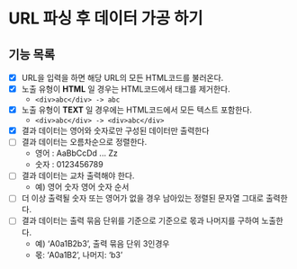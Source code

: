 # URL 파싱 후 데이터 가공 하기

## 기능 목록
- [x] URL을 입력을 하면 해당 URL의 모든 HTML코드를 불러온다.
- [x] 노출 유형이 **HTML** 일 경우는 HTML코드에서 태그를 제거한다.
  * ```<div>abc</div> -> abc```
- [x] 노출 유형이 **TEXT** 일 경우에는 HTML코드에서 모든 텍스트 포함한다.
  * ```<div>abc</div> -> <div>abc</div>```
- [x] 결과 데이터는 영어와 숫자로만 구성된 데이터만 출력한다
- [ ] 결과 데이터는 오름차순으로 정렬한다.
  * 영어 : AaBbCcDd ... Zz
  * 숫자 : 0123456789
- [ ] 결과 데이터는 교차 출력해야 한다.
  * 예) 영어 숫자 영어 숫자 순서
- [ ] 더 이상 출력될 숫자 또는 영어가 없을 경우 남아있는 정렬된 문자열 그대로 출력한다.
- [ ] 결과 데이터는 출력 묶음 단위를 기준으로 기준으로 몫과 나머지를 구하여 노출한다.
   * 예) ‘A0a1B2b3’, 출력 묶음 단위 3인경우
   * 몫: ‘A0a1B2’, 나머지: ‘b3’